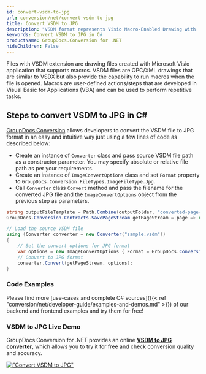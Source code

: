 ```yaml
---
id: convert-vsdm-to-jpg
url: conversion/net/convert-vsdm-to-jpg
title: Convert VSDM to JPG
description: "VSDM format represents Visio Macro-Enabled Drawing with .vsdm extension. Learn how to convert VSDM to JPG file programmatically in C# language using GroupDocs.Conversion for .NET library."
keywords: Convert VSDM to JPG in C#
productName: GroupDocs.Conversion for .NET
hideChildren: False
---
```


Files with VSDM extension are drawing files created with Microsoft Visio application that supports macros. VSDM files are OPC/XML drawings that are similar to VSDX but also provide the capability to run macros when the file is opened. Macros are user-defined actions/steps that are developed in Visual Basic for Applications (VBA) and can be used to perform repetitive tasks.

## Steps to convert VSDM to JPG in C#

[GroupDocs.Conversion](https://products.groupdocs.com/conversion/net) allows developers to convert the VSDM file to JPG format in an easy and intuitive way just using a few lines of code as described below:

* Create an instance of `Converter` class and pass source VSDM file path as a constructor parameter. You may specify absolute or relative file path as per your requirements. 
* Create an instance of `ImageConvertOptions` class and set `Format` property to `GroupDocs.Conversion.FileTypes.ImageFileType.Jpg`.
* Call `Converter` class `Convert` method and pass the filename for the converted JPG file and the `ImageConvertOptions` object from the previous step as parameters.

```csharp
string outputFileTemplate = Path.Combine(outputFolder, "converted-page-{0}.jpg");
GroupDocs.Conversion.Contracts.SavePageStream getPageStream = page => new FileStream(string.Format(outputFileTemplate, page), FileMode.Create);

// Load the source VSDM file
using (Converter converter = new Converter("sample.vsdm"))
{
    // Set the convert options for JPG format
    var options = new ImageConvertOptions { Format = GroupDocs.Conversion.FileTypes.ImageFileType.Jpg };   
    // Convert to JPG format
    converter.Convert(getPageStream, options);
}
```

### Code Examples

Please find more [use-cases and complete C# sources]({{< ref "conversion/net/developer-guide/examples-and-demos.md" >}}) of our backend and frontend examples and try them for free!

### VSDM to JPG Live Demo

GroupDocs.Conversion for .NET provides an online [**VSDM to JPG converter**](https://products.groupdocs.app/conversion/vsdm-to-jpg), which allows you to try it for free and check conversion quality and accuracy.

[!["Convert VSDM to JPG"](conversion/net/images/convert-to-jpg/convert-vsdm-to-jpg.png)](https://products.groupdocs.app/conversion/vsdm-to-jpg)
